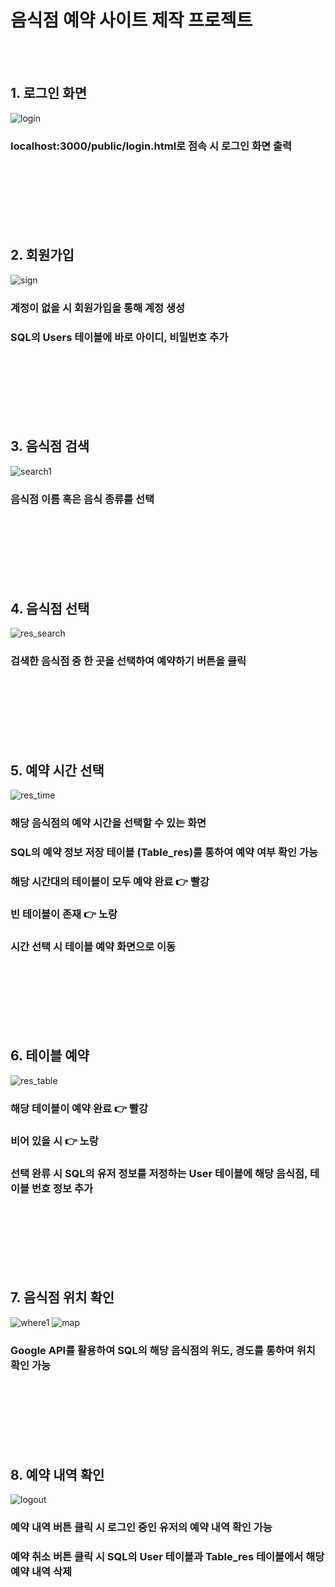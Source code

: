 # 음식점 예약 사이트 제작 프로젝트
<br/><br/>
## 1. 로그인 화면
![login](https://github.com/meejeei/Restaurant-reservation/assets/133334322/258d9fcd-1c64-454e-b798-5258ba654b83)
### localhost:3000/public/login.html로 점속 시 로그인 화면 출력
<br/><br/><br/><br/><br/><br/>


## 2. 회원가입 
![sign](https://github.com/meejeei/Restaurant-reservation/assets/133334322/d2149faa-58bc-4df4-9fb8-915dc6b3ec1d)
### 계정이 없을 시 회원가입을 통해 계정 생성 
### SQL의 Users 테이블에 바로 아이디, 비밀번호 추가
<br/><br/><br/><br/><br/><br/>


## 3. 음식점 검색
![search1](https://github.com/meejeei/Restaurant-reservation/assets/133334322/56487b9c-3de7-43b0-b907-eb6a9fbaeb1d)
### 음식점 이름 혹은 음식 종류를 선택
<br/><br/><br/><br/><br/><br/>


## 4. 음식점 선택
![res_search](https://github.com/meejeei/Restaurant-reservation/assets/133334322/b7357eb1-8154-4ddd-9fdb-ade924e67a59)
### 검색한 음식점 중 한 곳을 선택하여 예약하기 버튼을 클릭
<br/><br/><br/><br/><br/><br/>


## 5. 예약 시간 선택
![res_time](https://github.com/meejeei/Restaurant-reservation/assets/133334322/cfadc767-aebe-4c63-97eb-930ec20be529)
### 해당 음식점의 예약 시간을 선택할 수 있는 화면
### SQL의 예약 정보 저장 테이블 (Table_res)를 통하여 예약 여부 확인 가능
### 해당 시간대의 테이블이 모두 예약 완료 :point_right: 빨강
###                     빈 테이블이 존재 :point_right: 노랑
### 시간 선택 시 테이블 예약 화면으로 이동
<br/><br/><br/><br/><br/><br/>


## 6. 테이블 예약
![res_table](https://github.com/meejeei/Restaurant-reservation/assets/133334322/41bcd4a2-30cc-4e6d-a48c-472e15ee1e82)
### 해당 테이블이 예약 완료 :point_right: 빨강
###            비어 있을 시 :point_right: 노랑
### 선택 완류 시 SQL의 유저 정보를 저정하는 User 테이블에 해당 음식점, 테이블 번호 정보 추가
<br/><br/><br/><br/><br/><br/>


## 7. 음식점 위치 확인 
![where1](https://github.com/meejeei/Restaurant-reservation/assets/133334322/a49668a5-f6c6-4883-b296-aeba3d3921a6)
![map](https://github.com/meejeei/Restaurant-reservation/assets/133334322/d6f577b8-bd93-4e5a-bbfa-aa1035a7412e)
### Google API를 활용하여 SQL의 해당 음식점의 위도, 경도를 통하여 위치 확인 가능
<br/><br/><br/><br/><br/><br/>

## 8. 예약 내역 확인
![logout](https://github.com/meejeei/Restaurant-reservation/assets/133334322/9c5020e1-1689-4b77-baa9-ce9e1bf8ae0f)
### 예약 내역 버튼 클릭 시 로그인 중인 유저의 예약 내역 확인 가능
### 예약 취소 버튼 클릭 시 SQL의 User 테이블과 Table_res 테이블에서 해당 예약 내역 삭제
<br/><br/><br/><br/><br/><br/>
